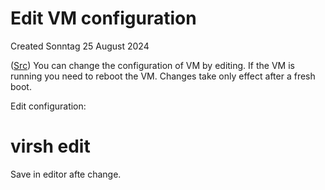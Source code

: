 # Edit VM configuration
Created Sonntag 25 August 2024

([Src](https://www.libvirt.org/manpages/virsh.html#edit))
You can change the configuration of VM by editing.
If the VM is running you need to reboot the VM. Changes take only effect after a fresh boot.

Edit configuration:
# virsh edit <VM name>
Save in editor afte change.


